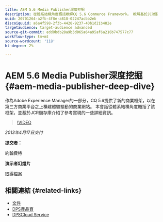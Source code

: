 ```yaml
---
title: AEM 5.6 Media Publisher深度挖掘
description: 從體系結構角度概括瞭解CQ 5.6 Commerce Framework。 瞭解基於JCR儲存庫的參考實施的詳細資訊。
uuid: 20701264-a2fb-4f8e-a818-02247acbb2eb
discoiquuid: a6a4f598-2f3b-4428-9237-40b1d21b482e
targetaudience: target-audience advanced
source-git-commit: edd0bdb28a9b3d065a64a95af6a216b747577c77
workflow-type: tm+mt
source-wordcount: '118'
ht-degree: 2%

---
```


# AEM 5.6 Media Publisher深度挖掘 {#aem-media-publisher-deep-dive}

作為Adobe Experience Manager的一部分，CQ 5.6提供了新的商業框架，以在第三方商業平台之上構建體驗驅動的商業網站。 本會話從體系結構角度概括了該框架，並基於JCR儲存庫介紹了參考實現的一些詳細資訊。

>[!VIDEO](https://video.tv.adobe.com/v/19574/?quality=9)

*2013年4月17日交付*

**提交者：**

約翰費特

**演示者幻燈片**

[取得檔案](assets/cq-gems-aem-media-publisher-04-17-2013-final.pdf)

## 相關連結 {#related-links}

* [文件](https://docs.adobe.com/content/docs/en/cq/5-6-1/media-publisher.html)
* [DPS產品頁](http://www.adobe.com/ca/products/digital-publishing-suite-family.html)
* [DPSCloud Service](https://digitalpublishing.acrobat.com/welcome.html)
